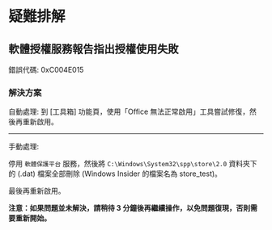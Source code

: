 # 疑難排解

## 軟體授權服務報告指出授權使用失敗

錯誤代碼: 0xC004E015

### 解決方案

自動處理: 到 [工具箱] 功能頁，使用「Office 無法正常啟用」工具嘗試修復，然後再重新啟用。

---

手動處理: 

停用 `軟體保護平台` 服務，然後將 `C:\Windows\System32\spp\store\2.0` 資料夾下的 (.dat) 檔案全部刪除 (Windows Insider 的檔案名為 store_test)。

最後再重新啟用。

**注意：如果問題並未解決，請稍待 3 分鐘後再繼續操作，以免問題復現，否則需要重新開始。**
